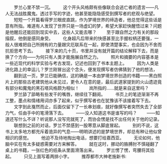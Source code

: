 　　罗兰心里不禁一沉。
　　这个开头风格颇有些像联合会逃亡者的遗言——凡人无法战胜魔鬼。透过手写的字迹，他甚至能隐隐感受到撰写者的悲观与绝望。
　　短短一个开篇看得罗兰眼皮直跳，作为梦境世界的缔造者，他总觉得这些话是意有所指。难道有人发现了世界只是一场虚幻的梦，希望大家赶快醒悟过来？问题是他醒后还能回到现实中去，这些人又能去哪？
　　至于跟自然之力有关的那段描叙，他倒是感同身受。
　　化身超凡后带来的快感甚至比手握权柄还要强，一般人很难把自己所拥有的力量跟灾厄联系在一起，即使清楚事实，也会因为不舍而抗拒思考下去。
　　接下来的几十页，书里并没有就开篇的结论解释下去，而是换了个方向——为何只有人类才能施展自然之力。
　　照片和摘要的内容基本是一些近现代的科学实验与考古发现，记述也回到了书本主题上。
　　因为人类是进化路上的幸运儿？罗兰刚冒出这个念头，便发现撰写者仿佛猜到了他的想法，
　　翻到这一页，罗兰已能确信，这的确是一本由梦境世界创造的书籍——黑白照片上的那些古老建筑他从未见过，更令人在意的是，最后武道家提到的火山遗迹竟有部分和魔鬼的黑石塔风格颇为相似！
　　岚所指的……就是来自这里吗？
　　罗兰舔了舔略有些发干的嘴唇，继续往下翻阅。
　　书页上的笔迹渐渐不再工整，墨点和情绪用词亦多了起来，似乎撰写者也在犹豫该不该接着写下去。
　　文字到此戛然而止，后面仅留下了一长串划痕，就好像撰写者突然失去了全部力气，任由手中的笔滑落下去。
　　——没人知道这书是谁写的吗？
　　——知道还写什么不详？听说那人没写完就死了，而协会愣是找不出任何关于他的记录。
　　联想到之前的对话，罗兰不禁感到一股寒意从脚底冒起。
　　别的不说，这书上太多地方都充斥着诡异的气息——明明讲述的是梦境世界，却总有种让他似曾相识的感觉。
　　他迫不及待地掏出电话，想要打给嘉西亚。
　　无论如何，他脑中实在有太多疑惑需要对方来解答。
　　就在这时，挪动的胳膊肘不慎碰翻了桌上的书籍，一张红色的纸条从里面滑落出来。
　　罗兰愣了愣，弯腰将其拾起。
　　只见上面写着两排小字。
　　推荐都市大神老施新书: